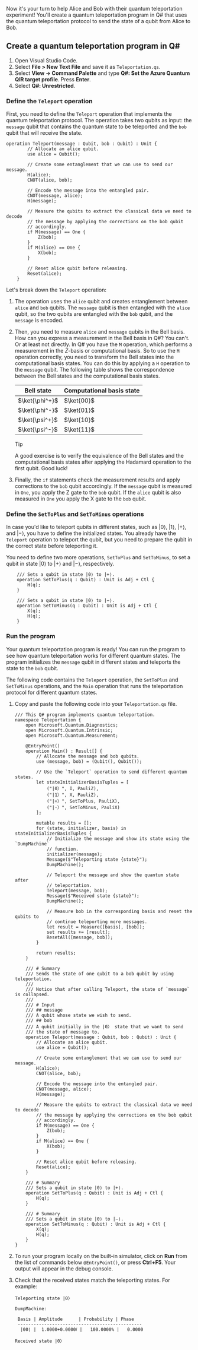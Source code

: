 
Now it's your turn to help Alice and Bob with their quantum teleportation experiment! You'll create a quantum teleportation program in Q# that uses the quantum teleportation protocol to send the state of a qubit from Alice to Bob. 

## Create a quantum teleportation program in Q#

1. Open Visual Studio Code.
1. Select **File > New Text File** and save it as `Teleportation.qs`.
1. Select **View -> Command Palette** and type **Q#: Set the Azure Quantum QIR target profile**. Press **Enter**.
1. Select **Q#: Unrestricted**.

### Define the `Teleport` operation

First, you need to define the `Teleport` operation that implements the quantum teleportation protocol. The operation takes two qubits as input: the `message` qubit that contains the quantum state to be teleported and the `bob` qubit that will receive the state. 

```qsharp
operation Teleport(message : Qubit, bob : Qubit) : Unit {
        // Allocate an alice qubit.
        use alice = Qubit();

        // Create some entanglement that we can use to send our message.
        H(alice);
        CNOT(alice, bob);

        // Encode the message into the entangled pair.
        CNOT(message, alice);
        H(message);

        // Measure the qubits to extract the classical data we need to decode
        // the message by applying the corrections on the bob qubit
        // accordingly.
        if M(message) == One {
            Z(bob);
        }
        if M(alice) == One {
            X(bob);
        }

        // Reset alice qubit before releasing.
        Reset(alice);
    }
```

Let's break down the `Teleport` operation:

1. The operation uses the `alice` qubit and creates entanglement between `alice` and `bob` qubits. The `message` qubit is then entangled with the `alice` qubit, so the two qubits are entangled with the `bob` qubit, and the `message` is encoded.
1. Then, you need to measure `alice` and `message` qubits in the Bell basis. How can you express a measurement in the Bell basis in Q#? You can't. Or at least not directly. In Q# you have the `M` operation, which performs a measurement in the $Z$-basis or computational basis. So to use the `M` operation correctly, you need to transform the Bell states into the computational basis states. You can do this by applying a `H` operation to the `message` qubit. The following table shows the correspondence between the Bell states and the computational basis states.

    | Bell state | Computational basis state |
    |------------|---------------------------|
    | $\ket{\phi^+}$ | $\ket{00}$ |
    | $\ket{\phi^-}$ | $\ket{01}$ |
    | $\ket{\psi^+}$ | $\ket{10}$ |
    | $\ket{\psi^-}$ | $\ket{11}$ |

    > [!TIP]
    > A good exercise is to verify the equivalence of the Bell states and the computational basis states after applying the Hadamard operation to the first qubit. Good luck!

1. Finally, the `if` statements check the measurement results and apply corrections to the `bob` qubit accordingly. If the `message` qubit is measured in `One`, you apply the Z gate to the `bob` qubit. If the `alice` qubit is also measured in `One` you apply the X gate to the `bob` qubit. 

### Define the `SetToPlus` and `SetToMinus` operations

In case you'd like to teleport qubits in different states, such as |0⟩, |1⟩, |+⟩, and |−⟩, you have to define the initialized states. You already have the `Teleport` operation to teleport the qubit, but you need to prepare the qubit in the correct state before teleporting it.

You need to define two more operations, `SetToPlus` and `SetToMinus`, to set a qubit in state |0⟩ to |+⟩ and |−⟩, respectively.

```qsharp
    /// Sets a qubit in state |0⟩ to |+⟩.
    operation SetToPlus(q : Qubit) : Unit is Adj + Ctl {
        H(q);
    }

    /// Sets a qubit in state |0⟩ to |−⟩.
    operation SetToMinus(q : Qubit) : Unit is Adj + Ctl {
        X(q);
        H(q);
    }
```

### Run the program

Your quantum teleportation program is ready! You can run the program to see how quantum teleportation works for different quantum states. The program initializes the `message` qubit in different states and teleports the state to the `bob` qubit.

The following code contains the `Teleport` operation, the `SetToPlus` and `SetToMinus` operations, and the `Main` operation that runs the teleportation protocol for different quantum states.

1. Copy and paste the following code into your `Teleportation.qs` file.

    ```qsharp
    /// This Q# program implements quantum teleportation.
    namespace Teleportation {
        open Microsoft.Quantum.Diagnostics;
        open Microsoft.Quantum.Intrinsic;
        open Microsoft.Quantum.Measurement;
    
        @EntryPoint()
        operation Main() : Result[] {
            // Allocate the message and bob qubits.
            use (message, bob) = (Qubit(), Qubit());
    
            // Use the `Teleport` operation to send different quantum states.
            let stateInitializerBasisTuples = [
                ("|0〉", I, PauliZ),
                ("|1〉", X, PauliZ),
                ("|+〉", SetToPlus, PauliX),
                ("|-〉", SetToMinus, PauliX)
            ];
    
            mutable results = [];
            for (state, initializer, basis) in stateInitializerBasisTuples {
                // Initialize the message and show its state using the `DumpMachine`
                // function.
                initializer(message);
                Message($"Teleporting state {state}");
                DumpMachine();
    
                // Teleport the message and show the quantum state after
                // teleportation.
                Teleport(message, bob);
                Message($"Received state {state}");
                DumpMachine();
    
                // Measure bob in the corresponding basis and reset the qubits to
                // continue teleporting more messages.
                let result = Measure([basis], [bob]);
                set results += [result];
                ResetAll([message, bob]);
            }
    
            return results;
        }
    
        /// # Summary
        /// Sends the state of one qubit to a bob qubit by using teleportation.
        ///
        /// Notice that after calling Teleport, the state of `message` is collapsed.
        ///
        /// # Input
        /// ## message
        /// A qubit whose state we wish to send.
        /// ## bob
        /// A qubit initially in the |0〉 state that we want to send
        /// the state of message to.
        operation Teleport(message : Qubit, bob : Qubit) : Unit {
            // Allocate an alice qubit.
            use alice = Qubit();
    
            // Create some entanglement that we can use to send our message.
            H(alice);
            CNOT(alice, bob);
    
            // Encode the message into the entangled pair.
            CNOT(message, alice);
            H(message);
    
            // Measure the qubits to extract the classical data we need to decode
            // the message by applying the corrections on the bob qubit
            // accordingly.
            if M(message) == One {
                Z(bob);
            }
            if M(alice) == One {
                X(bob);
            }
    
            // Reset alice qubit before releasing.
            Reset(alice);
        }
    
        /// # Summary
        /// Sets a qubit in state |0⟩ to |+⟩.
        operation SetToPlus(q : Qubit) : Unit is Adj + Ctl {
            H(q);
        }
    
        /// # Summary
        /// Sets a qubit in state |0⟩ to |−⟩.
        operation SetToMinus(q : Qubit) : Unit is Adj + Ctl {
            X(q);
            H(q);
        }
    }
    ```

1. To run your program locally on the built-in simulator, click on **Run** from the list of commands below `@EntryPoint()`, or press **Ctrl+F5**. Your output will appear in the debug console.
1. Check that the received states match the teleporting states. For example: 

    ```output
    Teleporting state |0〉
    
    DumpMachine:
    
     Basis | Amplitude      | Probability | Phase
     -----------------------------------------------
      |00⟩ |  1.0000+0.0000𝑖 |   100.0000% |   0.0000
    
    Received state |0〉
    ```
